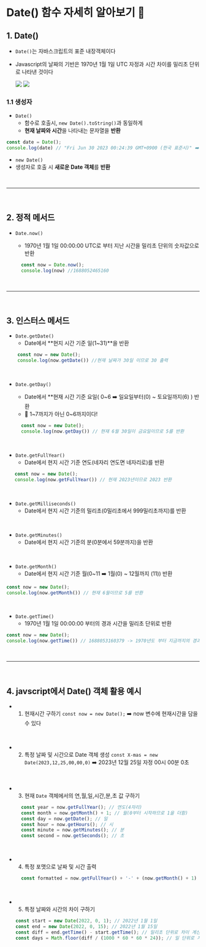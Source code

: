<h1>Date() 함수 자세히 알아보기 🚀</h1>

## 1. Date()

- `Date()`는 자바스크립트의 표준 내장객체이다
- Javascript의 날짜의 기반은 1970년 1월 1일 UTC 자정과 시간 차이를 밀리초 단위로 나타낸 것이다
  
    <img src="https://i.imgur.com/9IOh8iX.png" />
  
    <img src="https://i.imgur.com/xLXcy0K.png" />


### 1.1 생성자

- `Date()`
  - 함수로 호출시, `new Date().toString()`과 동일하게
  - **현재 날짜와 시간**을 나타내는 문자열을 **반환**

```javascript
const date = Date();
console.log(date) // "Fri Jun 30 2023 00:24:39 GMT+0900 (한국 표준시)" ➡️ String으로 반환된 모습
``` 

- `new Date()`
 - 생성자로 호출 시 **새로운 Date 객체**를 **반환**

<br/>
<hr />
<br />

## 2. 정적 메서드

- `Date.now()`
  - 1970년 1월 1일 00:00:00 UTC로 부터 지난 시간을 밀리초 단위의 숫자값으로 반환
  
  ```javascript
    const now = Date.now();
    console.log(now) //1688052465160
  ```

<br/>
<hr />
<br />

## 3. 인스터스 메서드

- `Date.getDate()`
  - Date에서 **현지 시간 기준 일(1~31)**을 반환

```javascript
    const now = new Date();
    console.log(now.getDate()) //현재 날짜가 30일 이므로 30 출력
```

<br/>


- `Date.getDay()`
  - Date에서 **현재 시간 기준 요일( 0~6 ➡️ 일요일부터(0) ~ 토요일까지(6) ) 반환
  - 🚨 1~7까지가 아닌 0~6까지이다!
  
  ```javascript
    const now = new Date();
    console.log(now.getDay()) // 현재 6월 30일이 금요일이므로 5를 반환
  ```

<br/>


- `Date.getFullYear()`
  - Date에서 현지 시간 기준 연도(네자리 연도면 네자리로)를 반환

 ```javascript
    const now = new Date();
    console.log(now.getFullYear()) // 현재 2023년이므로 2023 반환
  ```

<br/>


- `Date.getMilliseconds()`
  - Date에서 현지 시간 기준의 밀리초(0밀리초에서 999밀리초까지)를 반환

<br/>


- `Date.getMinutes()`
  - Date에서 현지 시간 기준의 분(0분에서 59분까지)을 반환

<br/>

  
- `Date.getMonth()`
  - Date에서 현지 시간 기준 월(0~11 ➡️ 1월(0) ~ 12월까지 (11)) 반환

```javascript
const now = new Date();
console.log(now.getMonth()) // 현재 6월이므로 5를 반환
```

<br/>


- `Date.getTime()`
  - 1970년 1월 1일 00:00:00 부터의 경과 시간을 밀리초 단위로 반환

```javascript
const now = new Date();
console.log(now.getTime()) // 1688053160379 -> 1970년도 부터 지금까지의 경과시간을 밀리초단위로 반환
```
<br/>
<hr />
<br />

## 4. javscript에서 Date() 객체 활용 예시

- 1. 현재시간 구하기
  `const now = new Date();`  ➡️ now 변수에 현재시간을 담을 수 있다

<br/>


- 2. 특정 날짜 및 시간으로 Date 객체 생성
  `const X-mas = new Date(2023,12,25,00,00,0)` ➡️ 2023년 12월 25일 자정 00시 00분 0초

<br/>


- 3. 현재 `Date` 객체에서의 연,월,일,시간,분,초 값 구하기
  
  ```javascript
    const year = now.getFullYear(); // 연도(4자리)
    const month = now.getMonth() + 1; // 월(0부터 시작하므로 1을 더함)
    const day = now.getDate(); // 일
    const hour = now.getHours(); // 시
    const minute = now.getMinutes(); // 분
    const second = now.getSeconds(); // 초
  ```


<br/>

- 4. 특정 포맷으로 날짜 및 시간 출력
  
  ```javascript
    const formatted = now.getFullYear() + '-' + (now.getMonth() + 1) + '-' + now.getDate() + ' ' + now.getHours() + ':' + now.getMinutes() + ':' + now.getSeconds(); // 예: "2022-1-1 14:30:0"

  ```

<br/>


- 5. 특정 날짜와 시간의 차이 구하기

    ```javascript
    const start = new Date(2022, 0, 1); // 2022년 1월 1일
    const end = new Date(2022, 0, 15); // 2022년 1월 15일
    const diff = end.getTime() - start.getTime(); // 밀리초 단위로 차이 계산
    const days = Math.floor(diff / (1000 * 60 * 60 * 24)); // 일 단위로 계산

    ```